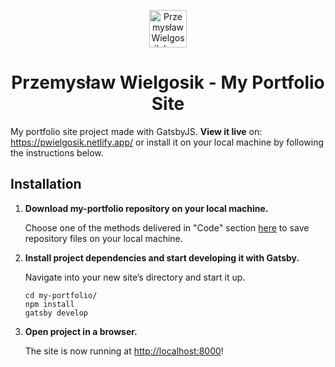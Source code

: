 <p align="center">
  <a href="https://pwielgosik.netlify.app/">
    <img alt="Przemysław Wielgosik logo" src="https://pwielgosik.netlify.app/icons/icon-72x72.png?v=99d989ca556a7a818d4973907332dc56" width="60" />
  </a>
</p>
<h1 align="center">
  Przemysław Wielgosik - My Portfolio Site
</h1>

My portfolio site project made with GatsbyJS.
<b>View it live</b> on: https://pwielgosik.netlify.app/
or install it on your local machine by following the instructions below.

## Installation

1.  **Download my-portfolio repository on your local machine.**

    Choose one of the methods delivered in "Code" section <a href="https://github.com/pwielgosik/my-portfolio">here</a> to save repository files on your local machine.

2.  **Install project dependencies and start developing it with Gatsby.**

    Navigate into your new site’s directory and start it up.

    ```shell
    cd my-portfolio/
    npm install
    gatsby develop
    ```

3.  **Open project in a browser.**

    The site is now running at [http://localhost:8000](http://localhost:8000)!

